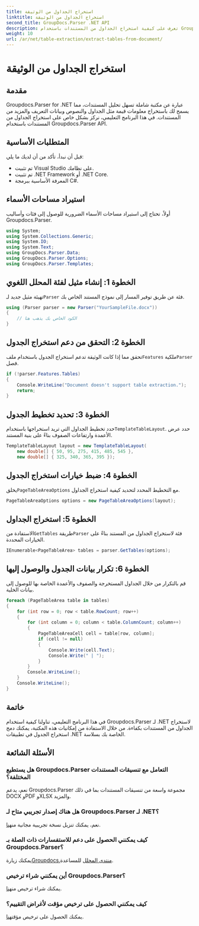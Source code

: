 ```yaml
---
title: استخراج الجداول من الوثيقة
linktitle: استخراج الجداول من الوثيقة
second_title: GroupDocs.Parser .NET API
description: تعرف على كيفية استخراج الجداول من المستندات باستخدام Groupdocs.Parser لـ .NET. تابع للحصول على دليل مفصل حول دمج هذه الوظيفة.
weight: 10
url: /ar/net/table-extraction/extract-tables-from-document/
---
```


# استخراج الجداول من الوثيقة

## مقدمة
Groupdocs.Parser for .NET عبارة عن مكتبة شاملة تسهل تحليل المستندات، مما يسمح لك باستخراج معلومات قيمة مثل الجداول والنصوص وبيانات التعريف والمزيد من المستندات. في هذا البرنامج التعليمي، نركز بشكل خاص على استخراج الجداول من المستندات باستخدام Groupdocs.Parser API.
## المتطلبات الأساسية
قبل أن نبدأ، تأكد من أن لديك ما يلي:
- تم تثبيت Visual Studio على نظامك.
- تم تثبيت .NET Framework أو .NET Core.
- المعرفة الأساسية ببرمجة C#.

## استيراد مساحات الأسماء
أولاً، تحتاج إلى استيراد مساحات الأسماء الضرورية للوصول إلى فئات وأساليب Groupdocs.Parser.
```csharp
using System;
using System.Collections.Generic;
using System.IO;
using System.Text;
using GroupDocs.Parser.Data;
using GroupDocs.Parser.Options;
using GroupDocs.Parser.Templates;
```
## الخطوة 1: إنشاء مثيل لفئة المحلل اللغوي
 تهيئة مثيل جديد لـ`Parser` فئة عن طريق توفير المسار إلى نموذج المستند الخاص بك.
```csharp
using (Parser parser = new Parser("YourSampleFile.docx"))
{
    // الكود الخاص بك يذهب هنا
}
```
## الخطوة 2: التحقق من دعم استخراج الجدول
 تحقق مما إذا كانت الوثيقة تدعم استخراج الجدول باستخدام ملف`Features` ملكية`Parser` فصل.
```csharp
if (!parser.Features.Tables)
{
    Console.WriteLine("Document doesn't support table extraction.");
    return;
}
```
## الخطوة 3: تحديد تخطيط الجدول
حدد تخطيط الجداول التي تريد استخراجها باستخدام`TemplateTableLayout`. حدد عرض الأعمدة وارتفاعات الصفوف بناءً على بنية المستند.
```csharp
TemplateTableLayout layout = new TemplateTableLayout(
    new double[] { 50, 95, 275, 415, 485, 545 },
    new double[] { 325, 340, 365, 395 });
```
## الخطوة 4: ضبط خيارات استخراج الجدول
 يخلق`PageTableAreaOptions` مع التخطيط المحدد لتحديد كيفية استخراج الجداول.
```csharp
PageTableAreaOptions options = new PageTableAreaOptions(layout);
```
## الخطوة 5: استخراج الجداول
 الاستفادة من`GetTables` طريقة`Parser` فئة لاستخراج الجداول من المستند بناءً على الخيارات المحددة.
```csharp
IEnumerable<PageTableArea> tables = parser.GetTables(options);
```
## الخطوة 6: تكرار بيانات الجدول والوصول إليها
قم بالتكرار من خلال الجداول المستخرجة والصفوف والأعمدة الخاصة بها للوصول إلى بيانات الخلية.
```csharp
foreach (PageTableArea table in tables)
{
    for (int row = 0; row < table.RowCount; row++)
    {
        for (int column = 0; column < table.ColumnCount; column++)
        {
            PageTableAreaCell cell = table[row, column];
            if (cell != null)
            {
                Console.Write(cell.Text);
                Console.Write(" | ");
            }
        }
        Console.WriteLine();
    }
    Console.WriteLine();
}
```
## خاتمة
في هذا البرنامج التعليمي، تناولنا كيفية استخدام Groupdocs.Parser لـ .NET لاستخراج الجداول من المستندات بكفاءة. من خلال الاستفادة من إمكانيات هذه المكتبة، يمكنك دمج استخراج الجدول في تطبيقات .NET الخاصة بك بسلاسة.

## الأسئلة الشائعة
### هل يستطيع Groupdocs.Parser التعامل مع تنسيقات المستندات المختلفة؟
نعم، يدعم Groupdocs.Parser مجموعة واسعة من تنسيقات المستندات بما في ذلك DOCX وPDF وXLSX والمزيد.
### هل هناك إصدار تجريبي متاح لـ Groupdocs.Parser لـ .NET؟
 نعم، يمكنك تنزيل نسخة تجريبية مجانية من[هنا](https://releases.groupdocs.com/).
### كيف يمكنني الحصول على دعم للاستفسارات ذات الصلة بـ Groupdocs.Parser؟
 يمكنك زيارة[Groupdocs.منتدى المحلل](https://forum.groupdocs.com/c/parser/17) للمساعدة.
### أين يمكنني شراء ترخيص Groupdocs.Parser؟
 يمكنك شراء ترخيص من[هنا](https://purchase.groupdocs.com/buy).
### كيف يمكنني الحصول على ترخيص مؤقت لأغراض التقييم؟
 يمكنك الحصول على ترخيص مؤقت[هنا](https://purchase.groupdocs.com/temporary-license/).